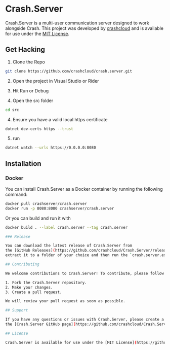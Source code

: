 # Crash.Server

Crash.Server is a multi-user communication server designed to work alongside Crash. This project was developed
by [crashcloud](https://github.com/crashcloud) and is available for use under
the [MIT License](https://github.com/crashcloud/Crash.Server/blob/main/LICENSE.md).

## Get Hacking

1. Clone the Repo

```bash
git clone https://github.com/crashcloud/crash.server.git
```

2. Open the project in Visual Studio or Rider

3. Hit Run or Debug

3. Open the src folder

```bash
cd src
```

4. Ensure you have a valid local https certificate
``` bash
dotnet dev-certs https --trust
```

5. run

```bash
dotnet watch --urls https://0.0.0.0:8080
```

## Installation

### Docker

You can install Crash.Server as a Docker container by running the following command:

```bash
docker pull crashserver/crash.server
docker run -p 8080:8080 crashserver/crash.server
```

Or you can build and run it with

```bash
docker build . --label crash.server --tag crash.server

### Release

You can download the latest release of Crash.Server from
the [GitHub Releases](https://github.com/crashcloud/Crash.Server/releases) page. Once you have downloaded the release,
extract it to a folder of your choice and then run the `crash.server.exe` file.

## Contributing

We welcome contributions to Crash.Server! To contribute, please follow these steps:

1. Fork the Crash.Server repository.
2. Make your changes.
3. Create a pull request.

We will review your pull request as soon as possible.

## Support

If you have any questions or issues with Crash.Server, please create a new issue on
the [Crash.Server GitHub page](https://github.com/crashcloud/Crash.Server/issues).

## License

Crash.Server is available for use under the [MIT License](https://github.com/crashcloud/Crash.Server/blob/main/LICENSE).
```
